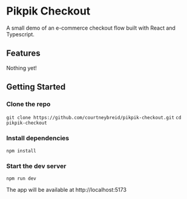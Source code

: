 # Pikpik Checkout
A small demo of an e-commerce checkout flow built with React and Typescript.

## Features
Nothing yet!

## Getting Started

### Clone the repo
`git clone https://github.com/courtneybreid/pikpik-checkout.git`
`cd pikpik-checkout`

### Install dependencies
`npm install`

### Start the dev server
`npm run dev`

The app will be available at http://localhost:5173